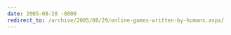 ```yaml
---
date: 2005-08-28 -0800
redirect_to: /archive/2005/08/29/online-games-written-by-humans.aspx/
---
```

